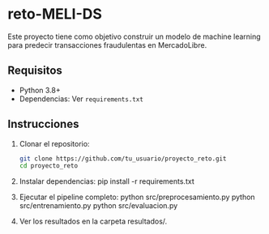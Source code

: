 # reto-MELI-DS

Este proyecto tiene como objetivo construir un modelo de machine learning para predecir transacciones fraudulentas en MercadoLibre.

## Requisitos

- Python 3.8+
- Dependencias: Ver `requirements.txt`

## Instrucciones

1. Clonar el repositorio:
   ```bash
   git clone https://github.com/tu_usuario/proyecto_reto.git
   cd proyecto_reto

2. Instalar dependencias:
    pip install -r requirements.txt

3. Ejecutar el pipeline completo:
    python src/preprocesamiento.py
    python src/entrenamiento.py
    python src/evaluacion.py

4. Ver los resultados en la carpeta resultados/.
    